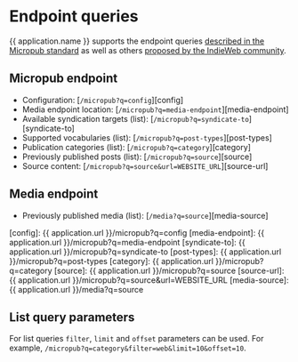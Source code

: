 # Endpoint queries

{{ application.name }} supports the endpoint queries [described in the Micropub standard](https://www.w3.org/TR/micropub/#querying) as well as others [proposed by the IndieWeb community](https://indieweb.org/Micropub-extensions).

## Micropub endpoint

* Configuration: [`/micropub?q=config`][config]
* Media endpoint location: [`/micropub?q=media-endpoint`][media-endpoint]
* Available syndication targets (list): [`/micropub?q=syndicate-to`][syndicate-to]
* Supported vocabularies (list): [`/micropub?q=post-types`][post-types]
* Publication categories (list): [`/micropub?q=category`][category]
* Previously published posts (list): [`/micropub?q=source`][source]
* Source content: [`/micropub?q=source&url=WEBSITE_URL`][source-url]

## Media endpoint

* Previously published media (list): [`/media?q=source`][media-source]

[config]: {{ application.url }}/micropub?q=config
[media-endpoint]: {{ application.url }}/micropub?q=media-endpoint
[syndicate-to]: {{ application.url }}/micropub?q=syndicate-to
[post-types]: {{ application.url }}/micropub?q=post-types
[category]: {{ application.url }}/micropub?q=category
[source]: {{ application.url }}/micropub?q=source
[source-url]: {{ application.url }}/micropub?q=source&url=WEBSITE_URL
[media-source]: {{ application.url }}/media?q=source

## List query parameters

For list queries `filter`, `limit` and `offset` parameters can be used. For example, `/micropub?q=category&filter=web&limit=10&offset=10`.
